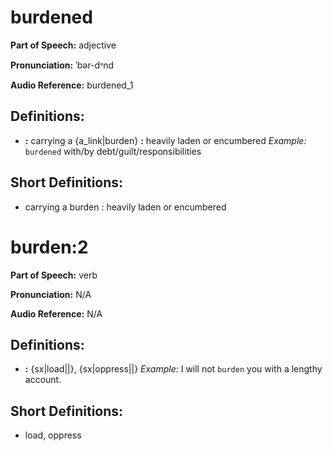 # burdened

**Part of Speech:** adjective

**Pronunciation:** ˈbər-dᵊnd

**Audio Reference:** burdened_1

## Definitions:
- **:** carrying a {a_link|burden} **:** heavily laden or encumbered 
  *Example:* `burdened` with/by debt/guilt/responsibilities

## Short Definitions:
- carrying a burden : heavily laden or encumbered
# burden:2

**Part of Speech:** verb

**Pronunciation:** N/A

**Audio Reference:** N/A

## Definitions:
- **:** {sx|load||}, {sx|oppress||} 
  *Example:* I will not `burden` you with a lengthy account.

## Short Definitions:
- load, oppress
